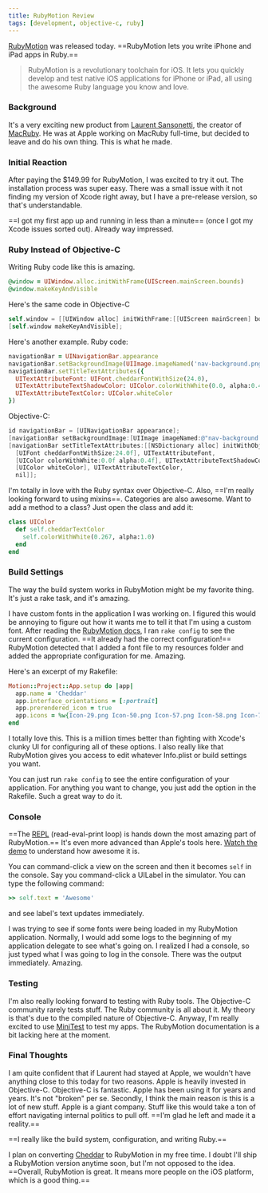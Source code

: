```yaml
---
title: RubyMotion Review
tags: [development, objective-c, ruby]
---
```


[RubyMotion](http://www.rubymotion.com) was released today. ==RubyMotion lets you write iPhone and iPad apps in Ruby.==

> RubyMotion is a revolutionary toolchain for iOS. It lets you quickly develop and test native iOS applications for iPhone or iPad, all using the awesome Ruby language you know and love.

### Background

It's a very exciting new product from [Laurent Sansonetti](http://twitter.com/lrz), the creator of [MacRuby](http://macruby.com). He was at Apple working on MacRuby full-time, but decided to leave and do his own thing. This is what he made.

### Initial Reaction

After paying the $149.99 for RubyMotion, I was excited to try it out. The installation process was super easy. There was a small issue with it not finding my version of Xcode right away, but I have a pre-release version, so that's understandable.

==I got my first app up and running in less than a minute== (once I got my Xcode issues sorted out). Already way impressed.

### Ruby Instead of Objective-C

Writing Ruby code like this is amazing.

```ruby
@window = UIWindow.alloc.initWithFrame(UIScreen.mainScreen.bounds)
@window.makeKeyAndVisible
```

Here's the same code in Objective-C

``` objective-c
self.window = [[UIWindow alloc] initWithFrame:[[UIScreen mainScreen] bounds]];
[self.window makeKeyAndVisible];
```

Here's another example. Ruby code:

``` ruby
navigationBar = UINavigationBar.appearance
navigationBar.setBackgroundImage(UIImage.imageNamed('nav-background.png'), forBarMetrics: UIBarMetricsDefault)
navigationBar.setTitleTextAttributes({
  UITextAttributeFont: UIFont.cheddarFontWithSize(24.0),
  UITextAttributeTextShadowColor: UIColor.colorWithWhite(0.0, alpha:0.4),
  UITextAttributeTextColor: UIColor.whiteColor
})
```

Objective-C:

``` objective-c
id navigationBar = [UINavigationBar appearance];
[navigationBar setBackgroundImage:[UIImage imageNamed:@"nav-background.png"] forBarMetrics:UIBarMetricsDefault];
[navigationBar setTitleTextAttributes:[[NSDictionary alloc] initWithObjectsAndKeys:
  [UIFont cheddarFontWithSize:24.0f], UITextAttributeFont,
  [UIColor colorWithWhite:0.0f alpha:0.4f], UITextAttributeTextShadowColor,
  [UIColor whiteColor], UITextAttributeTextColor,
  nil]];
```

I'm totally in love with the Ruby syntax over Objective-C. Also, ==I'm really looking forward to using mixins==. Categories are also awesome. Want to add a method to a class? Just open the class and add it:

``` ruby
class UIColor
  def self.cheddarTextColor
    self.colorWithWhite(0.267, alpha:1.0)
  end
end
```

### Build Settings

The way the build system works in RubyMotion might be my favorite thing. It's just a rake task, and it's amazing.

I have custom fonts in the application I was working on. I figured this would be annoying to figure out how it wants me to tell it that I'm using a custom font. After reading the [RubyMotion docs](http://www.rubymotion.com/developer-center/guides/project-management#_configuration), I ran `rake config` to see the current configuration. ==It already had the correct configuration!== RubyMotion detected that I added a font file to my resources folder and added the appropriate configuration for me. Amazing.

Here's an excerpt of my Rakefile:

``` ruby
Motion::Project::App.setup do |app|
  app.name = 'Cheddar'
  app.interface_orientations = [:portrait]
  app.prerendered_icon = true
  app.icons = %w{Icon-29.png Icon-50.png Icon-57.png Icon-58.png Icon-72.png Icon-100.png Icon-114.png Icon-144.png}
end
```

I totally love this. This is a million times better than fighting with Xcode's clunky UI for configuring all of these options. I also really like that RubyMotion gives you access to edit whatever Info.plist or build settings you want.

You can just run `rake config` to see the entire configuration of your application. For anything you want to change, you just add the option in the Rakefile. Such a great way to do it.

### Console

==The [REPL](http://en.wikipedia.org/wiki/Read–eval–print_loop) (read-eval-print loop) is hands down the most amazing part of RubyMotion.== It's even more advanced than Apple's tools here. [Watch the demo](http://www.rubymotion.com/getting-started/) to understand how awesome it is.

You can command-click a view on the screen and then it becomes `self` in the console. Say you command-click a UILabel in the simulator. You can type the following command:

``` ruby
>> self.text = 'Awesome'
```

and see label's text updates immediately.

I was trying to see if some fonts were being loaded in my RubyMotion application. Normally, I would add some logs to the beginning of my application delegate to see what's going on. I realized I had a console, so just typed what I was going to log in the console. There was the output immediately. Amazing.

### Testing

I'm also really looking forward to testing with Ruby tools. The Objective-C community rarely tests stuff. The Ruby community is all about it. My theory is that's due to the compiled nature of Objective-C. Anyway, I'm really excited to use [MiniTest](http://docs.seattlerb.org/minitest/) to test my apps. The RubyMotion documentation is a bit lacking here at the moment.

### Final Thoughts

I am quite confident that if Laurent had stayed at Apple, we wouldn't have anything close to this today for two reasons. Apple is heavily invested in Objective-C. Objective-C is fantastic. Apple has been using it for years and years. It's not "broken" per se. Secondly, I think the main reason is this is a lot of new stuff. Apple is a giant company. Stuff like this would take a ton of effort navigating internal politics to pull off. ==I'm glad he left and made it a reality.==

==I really like the build system, configuration, and writing Ruby.==

I plan on converting [Cheddar](http://cheddarapp.com) to RubyMotion in my free time. I doubt I'll ship a RubyMotion version anytime soon, but I'm not opposed to the idea. ==Overall, RubyMotion is great. It means more people on the iOS platform, which is a good thing.==
